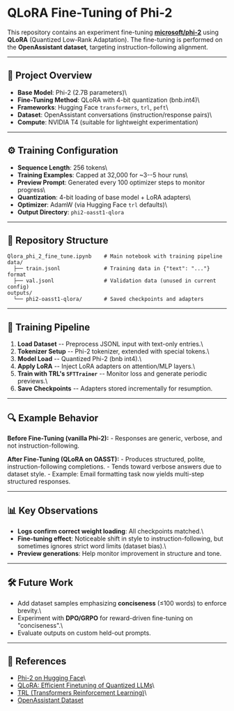 # QLoRA Fine-Tuning of Phi-2

This repository contains an experiment fine-tuning
**[microsoft/phi-2](https://huggingface.co/microsoft/phi-2)** using
**QLoRA** (Quantized Low-Rank Adaptation). The fine-tuning is performed
on the **OpenAssistant dataset**, targeting instruction-following
alignment.

------------------------------------------------------------------------

## 📌 Project Overview

-   **Base Model**: Phi-2 (2.7B parameters)\
-   **Fine-Tuning Method**: QLoRA with 4-bit quantization (bnb.int4)\
-   **Frameworks**: Hugging Face `transformers`, `trl`, `peft`\
-   **Dataset**: OpenAssistant conversations (instruction/response
    pairs)\
-   **Compute**: NVIDIA T4 (suitable for lightweight experimentation)

------------------------------------------------------------------------

## ⚙️ Training Configuration

-   **Sequence Length**: 256 tokens\
-   **Training Examples**: Capped at 32,000 for \~3--5 hour runs\
-   **Preview Prompt**: Generated every 100 optimizer steps to monitor
    progress\
-   **Quantization**: 4-bit loading of base model + LoRA adapters\
-   **Optimizer**: AdamW (via Hugging Face `trl` defaults)\
-   **Output Directory**: `phi2-oasst1-qlora`

------------------------------------------------------------------------

## 📂 Repository Structure

    Qlora_phi_2_fine_tune.ipynb    # Main notebook with training pipeline
    data/
      ├── train.jsonl              # Training data in {"text": "..."} format
      ├── val.jsonl                # Validation data (unused in current config)
    outputs/
      └── phi2-oasst1-qlora/       # Saved checkpoints and adapters

------------------------------------------------------------------------

## 🚀 Training Pipeline

1.  **Load Dataset** -- Preprocess JSONL input with text-only entries.\
2.  **Tokenizer Setup** -- Phi-2 tokenizer, extended with special
    tokens.\
3.  **Model Load** -- Quantized Phi-2 (bnb int4).\
4.  **Apply LoRA** -- Inject LoRA adapters on attention/MLP layers.\
5.  **Train with TRL's `SFTTrainer`** -- Monitor loss and generate
    periodic previews.\
6.  **Save Checkpoints** -- Adapters stored incrementally for
    resumption.

------------------------------------------------------------------------

## 🔍 Example Behavior

**Before Fine-Tuning (vanilla Phi-2):** - Responses are generic,
verbose, and not instruction-following.

**After Fine-Tuning (QLoRA on OASST):** - Produces structured, polite,
instruction-following completions. - Tends toward verbose answers due to
dataset style. - Example: Email formatting task now yields multi-step
structured responses.

------------------------------------------------------------------------

## 📊 Key Observations

-   **Logs confirm correct weight loading**: All checkpoints matched.\
-   **Fine-tuning effect**: Noticeable shift in style to
    instruction-following, but sometimes ignores strict word limits
    (dataset bias).\
-   **Preview generations**: Help monitor improvement in structure and
    tone.

------------------------------------------------------------------------

## 🛠️ Future Work

-   Add dataset samples emphasizing **conciseness** (≤100 words) to
    enforce brevity.\
-   Experiment with **DPO/GRPO** for reward-driven fine-tuning on
    "conciseness".\
-   Evaluate outputs on custom held-out prompts.

------------------------------------------------------------------------

## 📎 References

-   [Phi-2 on Hugging Face](https://huggingface.co/microsoft/phi-2)\
-   [QLoRA: Efficient Finetuning of Quantized
    LLMs](https://arxiv.org/abs/2305.14314)\
-   [TRL (Transformers Reinforcement
    Learning)](https://github.com/huggingface/trl)\
-   [OpenAssistant
    Dataset](https://huggingface.co/datasets/OpenAssistant/oasst1)
